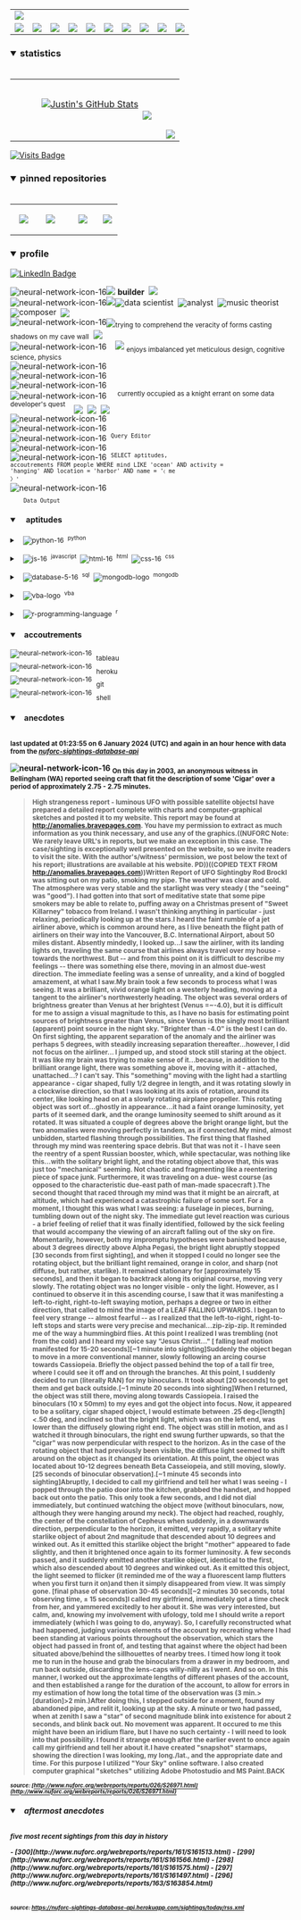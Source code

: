 <!-- ### banner -->

<table align="center" border="0" cellspacing="0" cellpadding="0">
  <tr>
    <td colspan="10">
      <a href="https://wallpaperaccess.com/black-digital"> 
        <img src="./images/quantized_relief_adjusted_with_sfmono.png" href="https://wallpaperaccess.com/black-digital"/>
      <a>
    </td>
  </tr>
  <tr>
    <td align="center">
      <a href="https://www.python.org/">
        <img src="./images/languages_icons/python-16.png"/>
        </a>
    </td>
    <td align="center">
      <a href="https://developer.mozilla.org/en-US/docs/Web/JavaScript">
        <img src="./images/languages_icons/js-16.png"/>
      </a>
    </td>
    <td align="center">
      <a href="https://developer.mozilla.org/en-US/docs/Web/CSS">
        <img src="./images/languages_icons/css-16.png"/>
      </a>
    </td>
    <td align="center">
      <a href="https://developer.mozilla.org/en-US/docs/Web/HTML">
        <img src="./images/languages_icons/html-16.png"/>
      </a>
    </td>
    <td align="center">
      <a href="https://www.tableau.com/">
        <img src="./images/languages_icons/tableau-logo.png"/>
      </a>
    </td>
    <td align="center">
      <a href="https://www.zsh.org/">
        <img src="./images/languages_icons/terminal-icon-16.png"/>
      </a>
    </td>
    <td align="center">
      <a href="https://docs.microsoft.com/en-us/office/vba">
        <img src="./images/languages_icons/vba-logo.png"/>
      </a>
    </td>
    <td align="center">
      <a href="https://www.postgresql.org/">
        <img src="./images/languages_icons/database-5-16.png"/>
      </a>
    </td>
    <td align="center">
      <a href="https://www.mongodb.com/">
        <img src="./images/languages_icons/mongodb-logo.png"/>
      </a>
    </td>
    <td align="center">
      <a href="https://www.r-project.org/">
        <img src="./images/languages_icons/r-programming-language.png"/>
      </a>
    </td>
  </tr>
</table>
  
<!-- ### statistics -->

<h3><details open>
  <summary>statistics</summary><br>

<table border="0" cellspacing="0" cellpadding="0">
  <tr>
    <td>
      <a href="https://github.com/justineichelberger" style="padding-left: 20%;">
        <img align="center" style="margin:0.5rem;" src="https://github-readme-stats.vercel.app/api?username=justineichelberger&show_icons=true&line_height=20&count_private=true&title_color=C0C0C0&text_color=C0C0C0&icon_color=C0C0C0&bg_color=0D1117" alt="Justin's GitHub Stats" />
      </a>&nbsp;
    </td>
    <td align="center">&nbsp;
      <a href="https://github.com/justineichelberger" style="padding-left: 10%;">
        <img align="center" style="margin:0.5rem" src="https://github-readme-stats.vercel.app/api/top-langs/?username=justineichelberger&hide=css, Jupyter Notebook, procfile&title_color=C0C0C0&text_color=C0C0C0&icon_color=C0C0C0&bg_color=0D1117" />
      </a>
    </td>
    <td  align="right" style="color: lightgray; display: inline-block; justify-content: right; padding-top: 90px;"> 
      <img src="https://metrics.lecoq.io/justineichelberger?template=classic&base.header=0&base.activity=0&base.community=0&base.repositories=0&base.metadata=0&isocalendar=1&isocalendar.duration=full-year&config.timezone=America%2FDenver" />
    </td>
  </tr>
</table>

</details>
</h3>
  
[![Visits Badge](https://badges.pufler.dev/visits/justineichelberger/justineichelberger)](https://badges.pufler.dev)   
  
<!-- ### pinned repositories -->
  
<h3><details open>
<summary>pinned repositories</summary>
<br>

<table border="0" cellspacing="0" cellpadding="0">
  <tr>
    <td>
      <a href="https://github.com/justineichelberger/justineichelberger">
        <img align="center" style="margin:1.0rem 0.5rem;" src="https://github-readme-stats.vercel.app/api/pin/?username=justineichelberger&repo=justineichelberger&title_color=C0C0C0&text_color=C0C0C0&icon_color=C0C0C0&bg_color=0D1117" />
      </a>
    </td>
    <td>
      <a href="https://github.com/justineichelberger/nuforc-sightings-database-api">
        <img align="center" style="margin:1.0rem 0.5rem;" src="https://github-readme-stats.vercel.app/api/pin/?username=justineichelberger&repo=nuforc-sightings-database-api&title_color=C0C0C0&text_color=C0C0C0&icon_color=C0C0C0&bg_color=0D1117" />
      </a>
    </td>
    <td>
      <a href="https://github.com/justineichelberger/BureauOfLaborStatistics-InteractiveChoroplethMap">
        <img align="center" style="margin:1rem 0.5rem; padding-left:32%;" src="https://github-readme-stats.vercel.app/api/pin/?username=justineichelberger&repo=bureau-of-labor-statistics--interactive-choropleth-map&title_color=C0C0C0&text_color=C0C0C0&icon_color=C0C0C0&bg_color=0D1117" />
      </a>
    </td>
    <td>
      <a href="https://github.com/justineichelberger/USGSEarthquakesThisWeek">
        <img align="center" style="margin:1rem 0.5rem; padding-left:18%;" src="https://github-readme-stats.vercel.app/api/pin/?username=justineichelberger&repo=usgs-earthquakes-this-week&title_color=C0C0C0&text_color=C0C0C0&icon_color=C0C0C0&bg_color=0D1117" />
      </a>
    </td>
  </tr>
</table>
</details></h3>

<!-- ### profile -->

<h3><details open>
<summary>profile</summary> 
</details></h3>
  
[![LinkedIn Badge](https://img.shields.io/badge/LinkedIn-Profile-informational?style=flat&logo=linkedin&logoColor=white&color=0D76A8)](https://www.linkedin.com/in/justineichelberger/)   

![neural-network-icon-16](./images/neural_network_original_greyscale_02.png "primary identifier")<img src="./images/neural_network_original_greyscale_26.png"/>&nbsp;<b><strong>builder</strong></b>&nbsp;&nbsp;<img src="./images/neural_network_original_greyscale_26.png"/>   
![neural-network-icon-16](./images/neural_network_original_greyscale_10.png "secondary identifiers")<img src="./images/neural_network_original_greyscale_26.png"/><sub><img src="./images/neural_network_original_greyscale_26.png"/></sub>data scientist&nbsp;&nbsp;<sub><img src="./images/neural_network_original_greyscale_26.png"/></sub>analyst&nbsp;&nbsp;<sub><img src="./images/neural_network_original_greyscale_26.png"/></sub>music theorist&nbsp;&nbsp;<sub><img src="./images/neural_network_original_greyscale_26.png"/></sub>composer&nbsp;&nbsp;<sub><img src="./images/neural_network_original_greyscale_26.png"/></sub>   
![neural-network-icon-16](./images/neural_network_original_greyscale_04.png "plato's 'allegory of the cave'")<sub><img src="./images/neural_network_original_greyscale_26.png"/></sub><sub>trying to comprehend the veracity of forms casting shadows on my cave wall</sub>&nbsp;&nbsp;<sub><img src="./images/neural_network_original_greyscale_26.png"/></sub>   
![neural-network-icon-16](./images/neural_network_original_greyscale_11.png "pleasures")&nbsp;&nbsp;&nbsp;&nbsp;<img src="./images/neural_network_original_greyscale_26.png"/>&nbsp;<sub>enjoys imbalanced yet meticulous design, cognitive science, physics</sub>   
![neural-network-icon-16](./images/neural_network_original_greyscale_06.png "space") &nbsp;   
![neural-network-icon-16](./images/neural_network_original_greyscale_07.png "space") &nbsp;   
![neural-network-icon-16](./images/neural_network_original_greyscale_09.png "space") &nbsp;   
![neural-network-icon-16](./images/neural_network_original_greyscale_17.png "pursuit") &nbsp;&nbsp;&nbsp;&nbsp;<sup>currently occupied as a knight errant on some data developer's quest</sup>&nbsp;&nbsp;&nbsp;&nbsp;<sub><sub><img src="./images/neural_network_original_greyscale_26.png"/></sub></sub>&nbsp;&nbsp;<sub><sub><img src="./images/neural_network_original_greyscale_26.png"/></sub></sub>&nbsp;&nbsp;<sub><sub><img src="./images/neural_network_original_greyscale_26.png"/></sub></sub>   
![neural-network-icon-16](./images/neural_network_original_greyscale_15.png "space") &nbsp;   
![neural-network-icon-16](./images/neural_network_original_greyscale_12.png "space") &nbsp;   
![neural-network-icon-16](./images/neural_network_original_greyscale_22.png "pgAdmin[tools[query tool]]") &nbsp;<sup><code>Query Editor</code></sup>   
![neural-network-icon-16](./images/neural_network_original_greyscale_13.png) &nbsp;   
![neural-network-icon-16](./images/neural_network_original_greyscale_25.png "SQL query to find one of Frank Black's 'Ten [Percenters]' from his eponymous album 'Frank Black' released some time in between unixtimestamp(731574000) and unixtimestamp(731660399)") &nbsp;<sup><code>SELECT aptitudes, accoutrements FROM people WHERE mind LIKE 'ocean' AND activity = 'hanging' AND location = 'harbor' AND name = '&#9001; me &#x3009;'</code></sup>   
![neural-network-icon-16](./images/neural_network_original_greyscale_24.png)   
&nbsp;&nbsp;&nbsp;&nbsp;&nbsp;&nbsp;<sub><code>Data Output</code></sub>   

<!-- ### skills -->

<h4><details open>
<summary>&nbsp;&nbsp;&nbsp;&nbsp;aptitudes</summary>
</details></h4>

<!-- python -->

<sup><details><summary style="font-size: 12px;">&nbsp;&nbsp;
![python-16](./images/languages_icons/python-16.png "language[libraries]")&nbsp;&nbsp;<sup>python</sup></summary>

<a><sup>[</sup>&nbsp;&nbsp;&nbsp;&nbsp;
<sub><img src="./images/neural_network_original_greyscale_26.png"/></sub>&nbsp;&nbsp;<sup>beautifulsoup</sup>&nbsp;&nbsp;&nbsp;&nbsp;<sub><img src="./images/neural_network_original_greyscale_26.png"/></sub>&nbsp;&nbsp;<sup>flask</sup>&nbsp;&nbsp;&nbsp;&nbsp;<sub><img src="./images/neural_network_original_greyscale_26.png"/></sub>&nbsp;&nbsp;<sup>jinja</sup>&nbsp;&nbsp;&nbsp;&nbsp;
<sub><img src="./images/neural_network_original_greyscale_26.png"/></sub>&nbsp;&nbsp;<sup>keras</sup>&nbsp;&nbsp;&nbsp;&nbsp;<sub><img src="./images/neural_network_original_greyscale_26.png"/></sub>&nbsp;&nbsp;<sup>matplotlib</sup>&nbsp;&nbsp;&nbsp;&nbsp;<sub><img src="./images/neural_network_original_greyscale_26.png"/></sub>&nbsp;&nbsp;<sup>numpy</sup>&nbsp;&nbsp;&nbsp;&nbsp;<sub><img src="./images/neural_network_original_greyscale_26.png"/></sub>&nbsp;&nbsp;<sup>pandas</sup>&nbsp;&nbsp;&nbsp;&nbsp;<sub><img src="./images/neural_network_original_greyscale_26.png"/></sub>&nbsp;&nbsp;<sup>requests</sup>&nbsp;&nbsp;&nbsp;&nbsp;<sub><img src="./images/neural_network_original_greyscale_26.png"/></sub>&nbsp;&nbsp;<sup>tensorflow</sup>&nbsp;&nbsp;&nbsp;&nbsp;<sub><img src="./images/neural_network_original_greyscale_26.png"/></sub>&nbsp;&nbsp;<sup>]</sup></a></details></sup>

<!-- js, html(xml), css -->

<sup><details><summary style="font-size: 12px;">&nbsp;&nbsp;
![js-16](./images/languages_icons/js-16.png "language[libraries]")&nbsp;&nbsp;<sup>javascript</sup>&nbsp;&nbsp;![html-16](./images/languages_icons/html-16.png "language[language/[other markup languages]]")&nbsp;&nbsp;<sup>html</sup>&nbsp;&nbsp;![css-16](./images/languages_icons/css-16.png "language[libraries]")&nbsp;&nbsp;<sup>css</sup></summary>

<a><sup>[</sup>&nbsp;&nbsp;&nbsp;&nbsp;
<sub><img src="./images/neural_network_original_greyscale_26.png"/></sub>&nbsp;&nbsp;<sup>d3</sup>&nbsp;&nbsp;&nbsp;&nbsp;<sub><img src="./images/neural_network_original_greyscale_26.png"/></sub>&nbsp;&nbsp;<sup>leaflet</sup>&nbsp;&nbsp;&nbsp;&nbsp;&nbsp;<sub><img src="./images/neural_network_original_greyscale_26.png"/></sub>&nbsp;&nbsp;<sup>plotly</sup>&nbsp;&nbsp;&nbsp;&nbsp;<sub><img src="./images/neural_network_original_greyscale_26.png"/></sub>&nbsp;&nbsp;<sup>]</sup><sup>[</sup>&nbsp;&nbsp;
<sub><img src="./images/neural_network_original_greyscale_26.png"/></sub>&nbsp;&nbsp;<sup>html</sup>&nbsp;&nbsp;&nbsp;&nbsp;
<sub><img src="./images/neural_network_original_greyscale_26.png"/></sub>&nbsp;&nbsp;<sup>[</sup>&nbsp;&nbsp;&nbsp;&nbsp;
<sub><img src="./images/neural_network_original_greyscale_26.png"/></sub>&nbsp;&nbsp;<sup>xml</sup>&nbsp;&nbsp;&nbsp;&nbsp;
<sub><img src="./images/neural_network_original_greyscale_26.png"/></sub>&nbsp;&nbsp;<sup>]</sup>&nbsp;&nbsp;&nbsp;&nbsp;<sub><img src="./images/neural_network_original_greyscale_26.png"/></sub>&nbsp;&nbsp;<sup>]</sup><sup>[</sup>&nbsp;&nbsp;&nbsp;&nbsp;
<sub><img src="./images/neural_network_original_greyscale_26.png"/></sub>&nbsp;&nbsp;<sup>bootstrap</sup>&nbsp;&nbsp;&nbsp;&nbsp;<sub><img src="./images/neural_network_original_greyscale_26.png"/></sub>&nbsp;&nbsp;<sup>]</sup></a></details></sup>

<!-- databases -->

<sup><details><summary style="font-size: 12px;">&nbsp;&nbsp;
![database-5-16](./images/languages_icons/database-5-16.png "language[dialects/apis]")&nbsp;&nbsp;<sup>sql</sup>&nbsp;&nbsp;![mongodb-logo](./images/languages_icons/mongodb-logo.png "language[apis]")&nbsp;&nbsp;<sup>mongodb</sup></summary>

<a><sup>[</sup>&nbsp;&nbsp;&nbsp;&nbsp;
<sub><img src="./images/neural_network_original_greyscale_26.png"/></sub>&nbsp;&nbsp;<sup>postgres</sup>&nbsp;&nbsp;&nbsp;&nbsp;<sub><img src="./images/neural_network_original_greyscale_26.png"/></sub>&nbsp;&nbsp;<sup>psycopg</sup>&nbsp;&nbsp;&nbsp;&nbsp;<sub><img src="./images/neural_network_original_greyscale_26.png"/></sub>&nbsp;&nbsp;<sup>sqlalchemy</sup>&nbsp;&nbsp;&nbsp;&nbsp;<sub><img src="./images/neural_network_original_greyscale_26.png"/></sub>&nbsp;&nbsp;<sup>sqlite</sup>&nbsp;&nbsp;&nbsp;&nbsp;<sub><img src="./images/neural_network_original_greyscale_26.png"/></sub>&nbsp;&nbsp;<sup>]</sup><sup>[</sup>&nbsp;&nbsp;&nbsp;&nbsp;
<sub><img src="./images/neural_network_original_greyscale_26.png"/></sub>&nbsp;&nbsp;<sup>pymongo</sup>&nbsp;&nbsp;&nbsp;&nbsp;<sub><img src="./images/neural_network_original_greyscale_26.png"/></sub>&nbsp;&nbsp;<sup>]</sup></a></details></sup>

<!-- visual basic for applications -->

<sup><details><summary style="font-size: 12px;">&nbsp;&nbsp;
  ![vba-logo](./images/languages_icons/vba-logo.png "language[application]")&nbsp;&nbsp;<sup>vba</sup></summary>

<a><sup>[</sup>&nbsp;&nbsp;&nbsp;&nbsp;
<sub><img src="./images/neural_network_original_greyscale_26.png"/></sub>&nbsp;&nbsp;<sup>excel</sup>&nbsp;&nbsp;&nbsp;&nbsp;<sub><img src="./images/neural_network_original_greyscale_26.png"/></sub>&nbsp;&nbsp;<sup>]</sup></a></details></sup>

<!-- r -->

<sup><details><summary style="font-size: 12px;">&nbsp;&nbsp;
![r-programming-language](./images/languages_icons/r-programming-language.png "language[language]")&nbsp;&nbsp;<sup>r</sup></summary></details></sup>

<!-- ### tools -->

<h4><details open>
<summary>&nbsp;&nbsp;&nbsp;accoutrements</summary>
</details></h4>

<sup>![neural-network-icon-16](./images/neural_network_original_greyscale_26.png "application")</sup>&nbsp;&nbsp;<sub>tableau</sub><br>
<sup>![neural-network-icon-16](./images/neural_network_original_greyscale_26.png "cloud platform")</sup>&nbsp;&nbsp;<sub>heroku</sub><br>
<sup>![neural-network-icon-16](./images/neural_network_original_greyscale_26.png "version control")</sup>&nbsp;&nbsp;<sub>git</sub><br>
<sup>![neural-network-icon-16](./images/neural_network_original_greyscale_26.png "interface")</sup>&nbsp;&nbsp;<sub>shell</sub>

<!-- ### auto-refreshed anecdotes -->

<h4><details open>
<summary>&nbsp;&nbsp;&nbsp;anecdotes</summary><br>

<sub>last updated at 01:23:55 on 6 January 2024 (UTC) and again in an hour hence with data from the <i><a href="https://nuforc-sightings-database-api.herokuapp.com/">nuforc-sightings-database-api</a></i></sub><br>

![neural-network-icon-16](./images/hud_cursor_01.gif "feature") <sub>On this day in 2003, an anonymous witness in Bellingham (WA) reported seeing craft that fit the description of some 'Cigar' over a period of approximately 2.75 - 2.75 minutes.</sub><blockquote><sub>High strangeness report - luminous UFO with possible satellite objectsI have prepared a detailed report complete with charts and computer-graphical sketches and posted it to my website. This report may be found at http://anomalies.bravepages.com. You have my permission to extract as much information as you think necessary, and use any of the graphics.((NUFORC Note:  We rarely leave URL's in reports, but we make an exception in this case.  The case/sighting is exceptionally well presented on the website, so we invite readers to visit the site.  With the author's/witness' permission, we post below the text of his report; illustrations are available at his website.  PD))((COPIED TEXT FROM http://anomalies.bravepages.com))Written Report of UFO Sightingby Rod BrockI was sitting out on my patio, smoking my pipe. The weather was clear and cold. The atmosphere was very stable and the starlight was very steady ( the "seeing" was "good"). I had gotten into that sort of meditative state that some pipe smokers may be able to relate to, puffing away on a Christmas present of "Sweet Killarney" tobacco from Ireland. I wasn't thinking anything in particular - just relaxing, periodically looking up at the stars.I heard the faint rumble of a jet airliner above, which is common around here, as I live beneath the flight path of airliners on their way into the Vancouver, B.C. International Airport, about 50 miles distant. Absently mindedly, I looked up...I saw the airliner, with its landing lights on, traveling the same course that airlines always travel over my house - towards the northwest. But -- and from this point on it is difficult to describe my feelings -- there was something else there, moving in an almost due-west direction. The immediate feeling was a sense of unreality, and a kind of boggled amazement, at what I saw.My brain took a few seconds to process what I was seeing. It was a brilliant, vivid orange light on a westerly heading, moving at a tangent to the airliner's northwesterly heading. The object was several orders of brightness greater than Venus at her brightest (Venus =~-4.0), but it is difficult for me to assign a visual magnitude to this, as I have no basis for estimating point sources of brightness greater than Venus, since Venus is the singly most brilliant (apparent) point source in the night sky. "Brighter than -4.0" is the best I can do. On first sighting, the apparent separation of the anomaly and the airliner was perhaps 5 degrees, with steadily increasing separation thereafter...however, I did not focus on the airliner... I jumped up, and stood stock still staring at the object. It was like my brain was trying to make sense of it...because, in addition to the brilliant orange light, there was something above it, moving with it - attached, unattached...? I can't say. This "something" moving with the light had a startling appearance - cigar shaped, fully 1/2 degree in length, and it was rotating slowly in a clockwise direction, so that I was looking at its axis of rotation, around its center, like looking head on at a slowly rotating airplane propeller. This rotating object was sort of...ghostly in appearance...it had a faint orange luminosity, yet parts of it seemed dark, and the orange luminosity seemed to shift around as it rotated. It was situated a couple of degrees above the bright orange light, but the two anomalies were moving perfectly in tandem, as if connected.My mind, almost unbidden, started flashing through possibilities. The first thing that flashed through my mind was reentering space debris. But that was not it - I have seen the reentry of a spent Russian booster, which, while spectacular, was nothing like this...with the solitary bright light, and the rotating object above that, this was just too "mechanical" seeming. Not chaotic and fragmenting like a reentering piece of space junk. Furthermore, it was traveling on a due- west course (as opposed to the characteristic due-east path of man-made spacecraft ).The second thought that raced through my mind was that it might be an aircraft, at altitude, which had experienced a catastrophic failure of some sort. For a moment, I thought this was what I was seeing: a fuselage in pieces, burning, tumbling down out of the night sky. The immediate gut level reaction was curious - a brief feeling of relief that it was finally identified, followed by the sick feeling that would accompany the viewing of an aircraft falling out of the sky on fire. Momentarily, however, both my impromptu hypotheses were banished because, about 3 degrees directly above Alpha Pegasi, the bright light abruptly stopped [30 seconds from first sighting], and when it stopped I could no longer see the rotating object, but the brilliant light remained, orange in color, and sharp (not diffuse, but rather, starlike). It remained stationary for [approximately 15 seconds], and then it began to backtrack along its original course, moving very slowly. The rotating object was no longer visible - only the light. However, as I continued to observe it in this ascending course, I saw that it was manifesting a left-to-right, right-to-left swaying motion, perhaps a degree or two in either direction, that called to mind the image of a LEAF FALLING UPWARDS. I began to feel very strange -- almost fearful -- as I realized that the left-to-right, right-to-left stops and starts were very precise and mechanical...zip-zip-zip. It reminded me of the way a hummingbird flies. At this point I realized I was trembling (not from the cold) and I heard my voice say "Jesus Christ..." [ falling leaf motion manifested for 15-20 seconds][~1 minute into sighting]Suddenly the object began to move in a more conventional manner, slowly following an arcing course towards Cassiopeia. Briefly the object passed behind the top of a tall fir tree, where I could see it off and on through the branches. At this point, I suddenly decided to run (literally RAN) for my binoculars. It took about [20 seconds] to get them and get back outside.[~1 minute 20 seconds into sighting]When I returned, the object was still there, moving along towards Cassiopeia. I raised the binoculars (10 x 50mm) to my eyes and got the object into focus. Now, it appeared to be a solitary, cigar shaped object, I would estimate between .25 deg<[length]<.50 deg, and inclined so that the bright light, which was on the left end, was lower than the diffusely glowing right end. The object was still in motion, and as I watched it through binoculars, the right end swung further upwards, so that the "cigar" was now perpendicular with respect to the horizon. As in the case of the rotating object that had previously been visible, the diffuse light seemed to shift around on the object as it changed its orientation. At this point, the object was located about 10-12 degrees beneath Beta Casseiopeia, and still moving, slowly.[25 seconds of binocular observation].[~1 minute 45 seconds into sighting]Abruptly, I decided to call my girlfriend and tell her what I was seeing - I popped through the patio door into the kitchen, grabbed the handset, and hopped back out onto the patio. This only took a few seconds, and I did not dial immediately, but continued watching the object move (without binoculars, now, although they were hanging around my neck). The object had reached, roughly, the center of the constellation of Cepheus when suddenly, in a downwards direction, perpendicular to the horizon, it emitted, very rapidly, a solitary white starlike object of about 2nd magnitude that descended about 10 degrees and winked out. As it emitted this starlike object the bright "mother" appeared to fade slightly, and then it brightened once again to its former luminosity. A few seconds passed, and it suddenly emitted another starlike object, identical to the first, which also descended about 10 degrees and winked out. As it emitted this object, the light seemed to flicker (it reminded me of the way a fluorescent lamp flutters when you first turn it on)and then it simply disappeared from view. It was simply gone. [final phase of observation 30-45 seconds][~2 minutes 30 seconds, total observing time, ± 15 seconds]I called my girlfriend, immediately got a time check from her, and yammered excitedly to her about it. She was very interested, but calm, and, knowing my involvement with ufology, told me I should write a report immediately (which I was going to do, anyway). So, I carefully reconstructed what had happened, judging various elements of the account by recreating where I had been standing at various points throughout the observation, which stars the object had passed in front of, and testing that against where the object had been situated above/behind the sillhouettes of nearby trees. I timed how long it took me to run in the house and grab the binoculars from a drawer in my bedroom, and run back outside, discarding the lens-caps willy-nilly as I went. And so on. In this manner, I worked out the approximate lengths of different phases of the account, and then established a range for the duration of the account, to allow for errors in my estimation of how long the total time of the observation was (3 min.>[duration]>2 min.)After doing this, I stepped outside for a moment, found my abandoned pipe, and relit it, looking up at the sky. A minute or two had passed, when at zenith I saw a "star" of second magnitude blink into existence for about 2 seconds, and blink back out. No movement was apparent. It occured to me this might have been an iridium flare, but I have no such certainty - I will need to look into that possibility. I found it strange enough after the earlier event to once again call my girlfriend and tell her about it.I have created "snapshot" starmaps, showing the direction I was looking, my long./lat., and the appropriate date and time. For this purpose I utilized "Your Sky" online software. I also created computer graphical "sketches" utilizing Adobe Photostudio and MS Paint.BACK</sub></blockquote><sub><sub><i>source: [http://www.nuforc.org/webreports/reports/026/S26971.html](http://www.nuforc.org/webreports/reports/026/S26971.html)</i></sub></sub></sub><br>
<h5><details open>
<summary>&nbsp;&nbsp;&nbsp;aftermost anecdotes</summary><br>

<sub>five most recent sightings from this day in history</sub><br>
  
<sub>
<!-- BLOG-POST-LIST:START -->
- [300](http://www.nuforc.org/webreports/reports/161/S161513.html)
- [299](http://www.nuforc.org/webreports/reports/161/S161566.html)
- [298](http://www.nuforc.org/webreports/reports/161/S161575.html)
- [297](http://www.nuforc.org/webreports/reports/161/S161497.html)
- [296](http://www.nuforc.org/webreports/reports/163/S163854.html)
<!-- BLOG-POST-LIST:END -->
</sub><br><br>

<sub><sub><i>source: <a href=https://nuforc-sightings-database-api.herokuapp.com/sightings/today/rss.xml>https://nuforc-sightings-database-api.herokuapp.com/sightings/today/rss.xml</a></i></sub></sub>
</details><h5></details>
